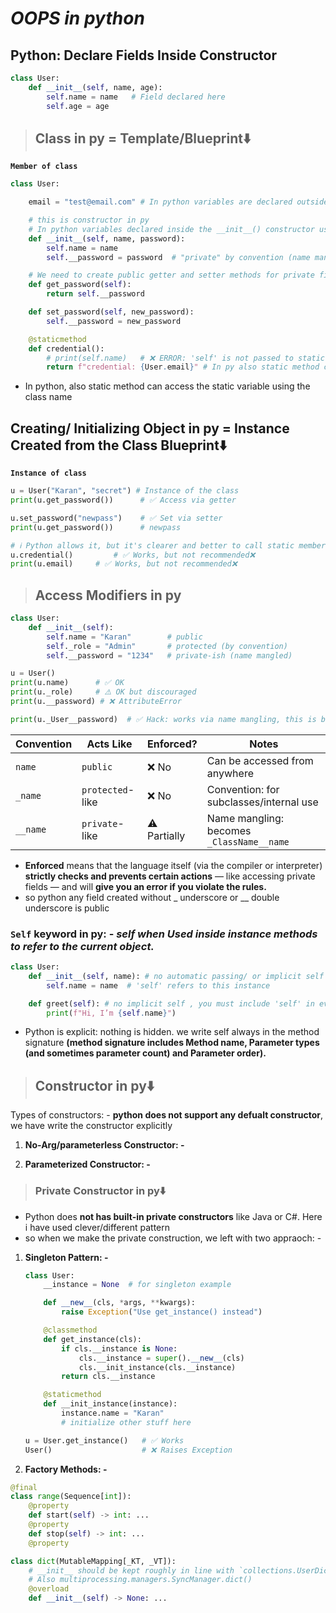 # **_OOPS in python_**

## **Python: Declare Fields Inside Constructor**

```python
class User:
    def __init__(self, name, age):
        self.name = name   # Field declared here
        self.age = age
```

> ## **Class in py = Template/Blueprint⬇️**

**`Member of class`**

```python
class User:

    email = "test@email.com" # In python variables are declared outside the __init__() constructor, and they are shared by all instances of the class.

    # this is constructor in py
    # In python variables declared inside the __init__() constructor using self are the instance variable⬇️
    def __init__(self, name, password):
        self.name = name
        self.__password = password  # "private" by convention (name mangling)

    # We need to create public getter and setter methods for private fields (variables) in order to access and modify their values from outside the class(using instance)
    def get_password(self):
        return self.__password

    def set_password(self, new_password):
        self.__password = new_password

    @staticmethod
    def credential():
        # print(self.name)   # ❌ ERROR: 'self' is not passed to static method
        return f"credential: {User.email}" # In py also static method can access the static variable using the class name
```

- In python, also static method can access the static variable using the class name

## **Creating/ Initializing Object in py = Instance Created from the Class Blueprint⬇️**

**`Instance of class`**

```python
u = User("Karan", "secret") # Instance of the class
print(u.get_password())      # ✅ Access via getter

u.set_password("newpass")    # ✅ Set via setter
print(u.get_password())      # newpass

# ℹ️ Python allows it, but it's clearer and better to call static members via the class name.⬇️
u.credential()         # ✅ Works, but not recommended❌
print(u.email)     # ✅ Works, but not recommended❌

```

> ## **Access Modifiers in py**

```python
class User:
    def __init__(self):
        self.name = "Karan"        # public
        self._role = "Admin"       # protected (by convention)
        self.__password = "1234"   # private-ish (name mangled)

u = User()
print(u.name)      # ✅ OK
print(u._role)     # ⚠️ OK but discouraged
print(u.__password) # ❌ AttributeError

print(u._User__password)  # ✅ Hack: works via name mangling, this is because python does not enforces the strict checking like java and c#

```

| Convention | Acts Like        | Enforced?    | Notes                                     |
| ---------- | ---------------- | ------------ | ----------------------------------------- |
| `name`     | `public`         | ❌ No        | Can be accessed from anywhere             |
| `_name`    | `protected`-like | ❌ No        | Convention: for subclasses/internal use   |
| `__name`   | `private`-like   | ⚠️ Partially | Name mangling: becomes `_ClassName__name` |

- **Enforced** means that the language itself (via the compiler or interpreter) **strictly checks and prevents certain actions** — like accessing private fields — and will **give you an error if you violate the rules.**
- so python any field created without \_ underscore or \_\_ double underscore is public

### **`Self`** keyword in py: - _self when Used inside instance methods to refer to the current object._

```python
class User:
    def __init__(self, name): # no automatic passing/ or implicit self , you must include 'self' in every method argument/ parameter
        self.name = name  # 'self' refers to this instance

    def greet(self): # no implicit self , you must include 'self' in every method argument/ parameter
        print(f"Hi, I’m {self.name}")
```

- Python is explicit: nothing is hidden. we write self always in the method signature **(method signature includes Method name, Parameter types (and sometimes parameter count) and Parameter order).**

> ## **Constructor in py⬇️**

Types of constructors: - **python does not support any defualt constructor**, we have write the constructor explicitly

1. **No-Arg/parameterless Constructor: -**

2. **Parameterized Constructor: -**

> ### Private Constructor in py⬇️

- Python does **not has built-in private constructors** like Java or C#. Here i have used clever/different pattern
- so when we make the private construction, we left with two appraoch: -

1. **Singleton Pattern: -**

   ```python
   class User:
       __instance = None  # for singleton example

       def __new__(cls, *args, **kwargs):
           raise Exception("Use get_instance() instead")

       @classmethod
       def get_instance(cls):
           if cls.__instance is None:
               cls.__instance = super().__new__(cls)
               cls.__init_instance(cls.__instance)
           return cls.__instance

       @staticmethod
       def __init_instance(instance):
           instance.name = "Karan"
           # initialize other stuff here
   ```

   ```python
   u = User.get_instance()   # ✅ Works
   User()                    # ❌ Raises Exception
   ```

2. **Factory Methods: -**



```py
@final
class range(Sequence[int]):
    @property
    def start(self) -> int: ...
    @property
    def stop(self) -> int: ...
    @property

class dict(MutableMapping[_KT, _VT]):
    # __init__ should be kept roughly in line with `collections.UserDict.__init__`, which has similar semantics
    # Also multiprocessing.managers.SyncManager.dict()
    @overload
    def __init__(self) -> None: ...
```